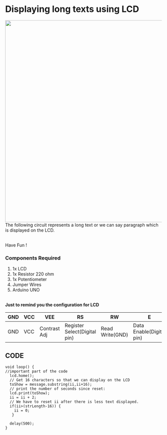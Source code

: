 <h1>Displaying long texts using LCD</h1>

<div>
    <img width=650 align=right src="https://github.com/Curovearth/Dive-into-Electronics/blob/main/Basics%202/06-Displaying%20long%20texts%20using%20LCD/lcd.gif?raw=true">
    <p>The following circuit represents a long text or we can say paragraph which is displayed on the LCD.<br><br> 
  </p>
    <p>Have Fun !</p>
</div>       
 
<div>
  <h3>Components Required</h3>
  <ol>
    <li>1x LCD</li>
    <li>1x Resistor 220 ohm</li>
    <li>1x Potentiometer</li>
    <li>Jumper Wires</li>
    <li>Arduino UNO</li>
  </ol>
    
</div><br>

<div>
    <b>Just to remind you the configuration for LCD</b>
   
| GND | VCC | VEE | RS | RW | E | D0 | D1 | D2 | D3 | D4 | D5 | D6 | D7 | LED+ | LED- | 
| --- | --- | --- | --- | --- | --- | --- | --- | --- | --- | --- | --- | --- | --- | --- | --- | 
| GND | VCC | Contrast Adj | Register Select(Digital pin) | Read Write(GND) | Data Enable(Digital pin) | D0 | D1 | D2 | D3 | D4(Digital Pin) | D5(Digital Pin) | D6(Digital Pin) | D7(Digital Pin) | LED+ | LED-(Use a Resistor) | 
    
    
</div>

## CODE
```
void loop() {                                                         //important part of the code
  lcd.home();
  // Get 16 characters so that we can display on the LCD
  toShow = message.substring(ii,ii+16);
  // print the number of seconds since reset:
  lcd.print(toShow);
  ii = ii + 2;
  // We have to reset ii after there is less text displayed.
  if(ii>(strLength-16)) {
    ii = 0;
   }

  delay(500);
}
```
